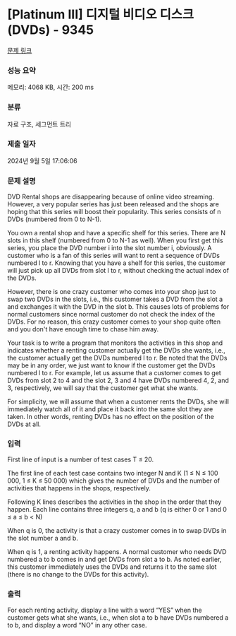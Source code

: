 # [Platinum III] 디지털 비디오 디스크(DVDs) - 9345 

[문제 링크](https://www.acmicpc.net/problem/9345) 

### 성능 요약

메모리: 4068 KB, 시간: 200 ms

### 분류

자료 구조, 세그먼트 트리

### 제출 일자

2024년 9월 5일 17:06:06

### 문제 설명

<p>DVD Rental shops are disappearing because of online video streaming. However, a very popular series has just been released and the shops are hoping that this series will boost their popularity. This series consists of n DVDs (numbered from 0 to N-1). </p>

<p>You own a rental shop and have a specific shelf for this series. There are N slots in this shelf (numbered from 0 to N-1 as well). When you first get this series, you place the DVD number i into the slot number i, obviously. A customer who is a fan of this series will want to rent a sequence of DVDs numbered l to r. Knowing that you have a shelf for this series, the customer will just pick up all DVDs from slot l to r, without checking the actual index of the DVDs.</p>

<p>However, there is one crazy customer who comes into your shop just to swap two DVDs in the slots, i.e., this customer takes a DVD from the slot a and exchanges it with the DVD in the slot b. This causes lots of problems for normal customers since normal customer do not check the index of the DVDs. For no reason, this crazy customer comes to your shop quite often and you don't have enough time to chase him away.</p>

<p>Your task is to write a program that monitors the activities in this shop and indicates whether a renting customer actually get the DVDs she wants, i.e., the customer actually get the DVDs numbered l to r. Be noted that the DVDs may be in any order, we just want to know if the customer get the DVDs numbered l to r. For example, let us assume that a customer comes to get DVDs from slot 2 to 4 and the slot 2, 3 and 4 have DVDs numbered 4, 2, and 3, respectively, we will say that the customer get what she wants.</p>

<p>For simplicity, we will assume that when a customer rents the DVDs, she will immediately watch all of it and place it back into the same slot they are taken. In other words, renting DVDs has no effect on the position of the DVDs at all. </p>

### 입력 

 <p>First line of input is a number of test cases T ≤ 20. </p>

<p>The first line of each test case contains two integer N and K (1 ≤ N ≤ 100 000, 1 ≤ K ≤ 50 000) which gives the number of DVDs and the number of activities that happens in the shops, respectively. </p>

<p>Following K lines describes the activities in the shop in the order that they happen. Each line contains three integers q, a and b (q is either 0 or 1 and 0 ≤ a ≤ b < N) </p>

<p>When q is 0, the activity is that a crazy customer comes in to swap DVDs in the slot number a and b. </p>

<p>When q is 1, a renting activity happens. A normal customer who needs DVD numbered a to b comes in and get DVDs from slot a to b. As noted earlier, this customer immediately uses the DVDs and returns it to the same slot (there is no change to the DVDs for this activity). </p>

### 출력 

 <p>For each renting activity, display a line with a word “YES” when the customer gets what she wants, i.e., when slot a to b have DVDs numbered a to b, and display a word “NO” in any other case.</p>


